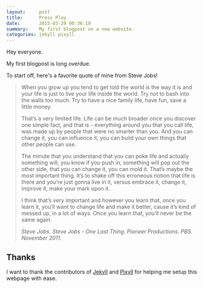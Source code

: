 ```yaml
---
layout:     post
title:      Press Play
date:       2015-03-29 00:36:19
summary:    My first blogpost on a new website.
categories: jekyll pixyll
---
```


Hey everyone.

My first blogpost is long overdue.

To start off, here's a favorite quote of mine from Steve Jobs!

<blockquote>
  <p>
    When you grow up you tend to get told the world is the way it is and your life is just to live your life inside the world. Try not to bash into the walls too much. Try to have a nice family life, have fun, save a little money.</p>
    <p>That’s a very limited life. Life can be much broader once you discover one simple fact, and that is - everything around you that you call life, was made up by people that were no smarter than you. And you can change it, you can influence it, you can build your own things that other people can use.
    </p>
    <p>The minute that you understand that you can poke life and actually something will, you know if you push in, something will pop out the other side, that you can change it, you can mold it. That’s maybe the most important thing. It’s to shake off this erroneous notion that life is there and you’re just gonna live in it, versus embrace it, change it, improve it, make your mark upon it.</p>
    <p>I think that’s very important and however you learn that, once you learn it, you’ll want to change life and make it better, cause it’s kind of messed up, in a lot of ways. Once you learn that, you’ll never be the same again.</p>
  
  <footer><cite title="Steve Jobs">Steve Jobs. Steve Jobs - One Last Thing. Pioneer Productions. PBS. November 2011.</cite></footer>
</blockquote>

## Thanks

I want to thank the contributors of [Jekyll](https://github.com/jekyll/jekyll) and [Pixyll](https://github.com/johnotander/pixyll) for helping me setup this webpage with ease.